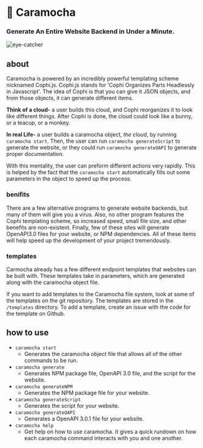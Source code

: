 # 🍨 Caramocha
### Generate An Entire Website Backend in Under a Minute.

![eye-catcher]()

## about
Caramocha is powered by an incredibly powerful templating scheme nicknamed Cophi.js. Cophi.js stands for 'Cophi Organizes Parts Headlessly in Javascript'. The idea of Cophi is that you can give it JSON objects, and from those objects, it can generate different items.

**Think of a cloud-** a user builds this cloud, and Cophi reorganizes it to look like different things. After Cophi is done, the cloud could look like a bunny, or a teacup, or a monkey.

**In real Life-** a user builds a caramocha object, *the cloud*, by running `caramocha start`. Then, the user can run `caramocha generateScript` to generate the website, or they could run `caramocha generateOAPI` to generate proper documentation.

With this mentality, the user can preform different actions very rapidly. This is helped by the fact that the `caramocha start` automatically fills out some parameters in the object to speed up the process.

### benifits
There are a few alternative programs to generate website backends, but many of them will give you a virus. Also, no other program features the Cophi templating scheme, so increased speed, small file size, and other benefits are non-existent. Finally, few of these sites will generate OpenAPI3.0 files for your website, or NPM dependencies. All of these items will help speed up the development of your project tremendously.

### templates
Carmocha already has a few different endpoint templates that websites can be built with. These templates take in parameters, which are generated along with the caramocha object file.

If you want to add templates to the Caramocha file system, look at some of the templates on the git repository. The templates are stored in the `/templates` directory. To add a template, create an issue with the code for the template on Github.

## how to use
- `caramocha start`
  - Generates the caramocha object file that allows all of the other commands to be run.
- `caramocha generate`
  - Generates NPM package file, OpenAPI 3.0 file, and the script for the website.
- `caramocha generateNPM`
  - Generates the NPM package file for your website.
- `caramocha generateScript`
  - Generates the script for your website.
- `caramocha generateOAPI`
  - Generates a OpenAPI 3.0.1 file for your website.
- `caramocha help`
  - Get help on how to use caramocha. It gives a quick rundown on how each caramocha command interacts with you and one another.
